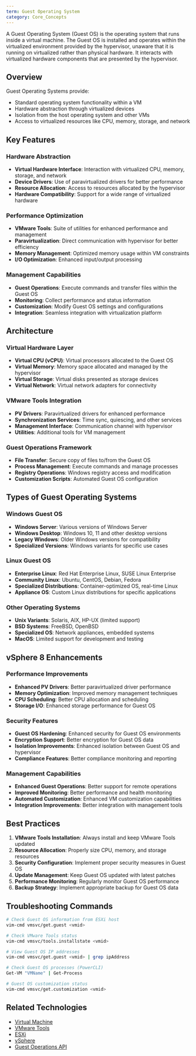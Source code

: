 ```yaml
---
term: Guest Operating System
category: Core_Concepts
---
```


A Guest Operating System (Guest OS) is the operating system that runs inside a virtual machine. The Guest OS is installed and operates within the virtualized environment provided by the hypervisor, unaware that it is running on virtualized rather than physical hardware. It interacts with virtualized hardware components that are presented by the hypervisor.

## Overview

Guest Operating Systems provide:
- Standard operating system functionality within a VM
- Hardware abstraction through virtualized devices
- Isolation from the host operating system and other VMs
- Access to virtualized resources like CPU, memory, storage, and network

## Key Features

### Hardware Abstraction
- **Virtual Hardware Interface**: Interaction with virtualized CPU, memory, storage, and network
- **Device Drivers**: Use of paravirtualized drivers for better performance
- **Resource Allocation**: Access to resources allocated by the hypervisor
- **Hardware Compatibility**: Support for a wide range of virtualized hardware

### Performance Optimization
- **VMware Tools**: Suite of utilities for enhanced performance and management
- **Paravirtualization**: Direct communication with hypervisor for better efficiency
- **Memory Management**: Optimized memory usage within VM constraints
- **I/O Optimization**: Enhanced input/output processing

### Management Capabilities
- **Guest Operations**: Execute commands and transfer files within the Guest OS
- **Monitoring**: Collect performance and status information
- **Customization**: Modify Guest OS settings and configurations
- **Integration**: Seamless integration with virtualization platform

## Architecture

### Virtual Hardware Layer
- **Virtual CPU (vCPU)**: Virtual processors allocated to the Guest OS
- **Virtual Memory**: Memory space allocated and managed by the hypervisor
- **Virtual Storage**: Virtual disks presented as storage devices
- **Virtual Network**: Virtual network adapters for connectivity

### VMware Tools Integration
- **PV Drivers**: Paravirtualized drivers for enhanced performance
- **Synchronization Services**: Time sync, quiescing, and other services
- **Management Interface**: Communication channel with hypervisor
- **Utilities**: Additional tools for VM management

### Guest Operations Framework
- **File Transfer**: Secure copy of files to/from the Guest OS
- **Process Management**: Execute commands and manage processes
- **Registry Operations**: Windows registry access and modification
- **Customization Scripts**: Automated Guest OS configuration

## Types of Guest Operating Systems

### Windows Guest OS
- **Windows Server**: Various versions of Windows Server
- **Windows Desktop**: Windows 10, 11 and other desktop versions
- **Legacy Windows**: Older Windows versions for compatibility
- **Specialized Versions**: Windows variants for specific use cases

### Linux Guest OS
- **Enterprise Linux**: Red Hat Enterprise Linux, SUSE Linux Enterprise
- **Community Linux**: Ubuntu, CentOS, Debian, Fedora
- **Specialized Distributions**: Container-optimized OS, real-time Linux
- **Appliance OS**: Custom Linux distributions for specific applications

### Other Operating Systems
- **Unix Variants**: Solaris, AIX, HP-UX (limited support)
- **BSD Systems**: FreeBSD, OpenBSD
- **Specialized OS**: Network appliances, embedded systems
- **MacOS**: Limited support for development and testing

## vSphere 8 Enhancements

### Performance Improvements
- **Enhanced PV Drivers**: Better paravirtualized driver performance
- **Memory Optimization**: Improved memory management techniques
- **CPU Scheduling**: Better CPU allocation and scheduling
- **Storage I/O**: Enhanced storage performance for Guest OS

### Security Features
- **Guest OS Hardening**: Enhanced security for Guest OS environments
- **Encryption Support**: Better encryption for Guest OS data
- **Isolation Improvements**: Enhanced isolation between Guest OS and hypervisor
- **Compliance Features**: Better compliance monitoring and reporting

### Management Capabilities
- **Enhanced Guest Operations**: Better support for remote operations
- **Improved Monitoring**: Better performance and health monitoring
- **Automated Customization**: Enhanced VM customization capabilities
- **Integration Improvements**: Better integration with management tools

## Best Practices

1. **VMware Tools Installation**: Always install and keep VMware Tools updated
2. **Resource Allocation**: Properly size CPU, memory, and storage resources
3. **Security Configuration**: Implement proper security measures in Guest OS
4. **Update Management**: Keep Guest OS updated with latest patches
5. **Performance Monitoring**: Regularly monitor Guest OS performance
6. **Backup Strategy**: Implement appropriate backup for Guest OS data

## Troubleshooting Commands

```bash
# Check Guest OS information from ESXi host
vim-cmd vmsvc/get.guest <vmid>

# Check VMware Tools status
vim-cmd vmsvc/tools.installstate <vmid>

# View Guest OS IP addresses
vim-cmd vmsvc/get.guest <vmid> | grep ipAddress

# Check Guest OS processes (PowerCLI)
Get-VM "VMName" | Get-Process

# Guest OS customization status
vim-cmd vmsvc/get.customization <vmid>
```

## Related Technologies

- [Virtual Machine](/glossary/term/virtual-machine)
- [VMware Tools](/glossary/term/vmware-tools)
- [ESXi](/glossary/term/esxi)
- [vSphere](/glossary/term/vsphere)
- [Guest Operations API](/glossary/term/guest-operations-api)